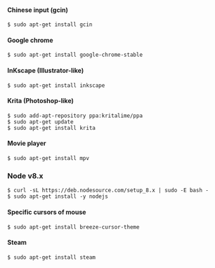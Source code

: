 #### Chinese input (gcin)

```linux
$ sudo apt-get install gcin
```

#### Google chrome

```linux
$ sudo apt-get install google-chrome-stable
```

#### InKscape (Illustrator-like)

```linux
$ sudo apt-get install inkscape
```

#### Krita (Photoshop-like)

```linux
$ sudo add-apt-repository ppa:kritalime/ppa
$ sudo apt-get update
$ sudo apt-get install krita
```

#### Movie player

```linux
$ sudo apt-get install mpv
```

### Node v8.x

```linux
$ curl -sL https://deb.nodesource.com/setup_8.x | sudo -E bash -
$ sudo apt-get install -y nodejs
```

#### Specific cursors of mouse

```linux
$ sudo apt-get install breeze-cursor-theme
```

#### Steam

```linux
$ sudo apt-get install steam
```